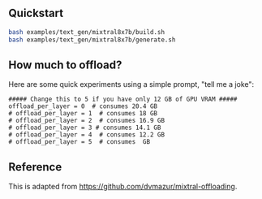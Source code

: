 ## Quickstart

```bash
bash examples/text_gen/mixtral8x7b/build.sh
bash examples/text_gen/mixtral8x7b/generate.sh
```

## How much to offload?

Here are some quick experiments using a simple prompt, "tell me a joke":

```
##### Change this to 5 if you have only 12 GB of GPU VRAM #####
offload_per_layer = 0  # consumes 20.4 GB
# offload_per_layer = 1  # consumes 18 GB
# offload_per_layer = 2  # consumes 16.9 GB
# offload_per_layer = 3 # consumes 14.1 GB
# offload_per_layer = 4  # consumes 12.2 GB
# offload_per_layer = 5  # consumes  GB
```

## Reference

This is adapted from https://github.com/dvmazur/mixtral-offloading.